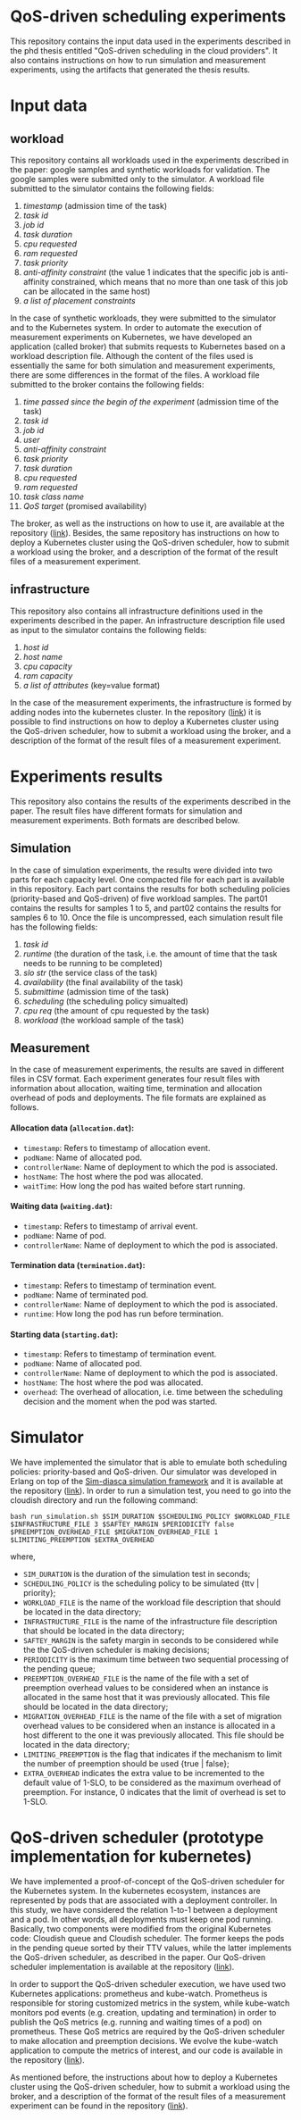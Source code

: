 # QoS-driven scheduling experiments

This repository contains the input data used in the experiments described in the phd thesis entitled "QoS-driven scheduling in the cloud providers". It also contains instructions on how to run simulation and measurement experiments, using the artifacts that generated the thesis results.

# Input data

## workload

This repository contains all workloads used in the experiments described in the paper: google samples and synthetic workloads for validation. The google samples were submitted only to the simulator. A workload file submitted to the simulator contains the following fields: 
1. *timestamp* (admission time of the task)
2. *task id*
3. *job id*
4. *task duration*
5. *cpu requested*
6. *ram requested*
7. *task priority*
8. *anti-affinity constraint* (the value 1 indicates that the specific job is anti-affinity constrained, which means that no more than one task of this job can be allocated in the same host)
9. *a list of placement constraints*

In the case of synthetic workloads, they were submitted to the simulator and to the Kubernetes system. In order to automate the execution of measurement experiments on Kubernetes, we have developed an application (called broker) that submits requests to Kubernetes based on a workload description file. Although the content of the files used is essentially the same for both simulation and measurement experiments, there are some differences in the format of the files. A workload file submitted to the broker contains the following fields:
1. *time passed since the begin of the experiment* (admission time of the task)
2. *task id*
3. *job id*
4. *user*
5. *anti-affinity constraint*
6. *task priority*
7. *task duration*
8. *cpu requested*
9. *ram requested*
10. *task class name*
11. *QoS target* (promised availability)

The broker, as well as the instructions on how to use it, are available at the repository ([link](https://github.com/cloudish-ufcg/cloudish-kubernetes-experiment/tree/experiments-journal-paper)). Besides, the same repository has instructions on how to deploy a Kubernetes cluster using the QoS-driven scheduler, how to submit a workload using the broker, and a description of the format of the result files of a measurement experiment. 

## infrastructure

This repository also contains all infrastructure definitions used in the experiments described in the paper. An infrastructure description file used as input to the simulator contains the following fields: 
1. *host id*
2. *host name*
3. *cpu capacity*
4. *ram capacity*
5. *a list of attributes* (key=value format)

In the case of the measurement experiments, the infrastructure is formed by adding nodes into the kubernetes cluster. In the repository ([link](https://github.com/cloudish-ufcg/cloudish-kubernetes-experiment/tree/experiments-journal-paper)) it is possible to find instructions on how to deploy a Kubernetes cluster using the QoS-driven scheduler, how to submit a workload using the broker, and a description of the format of the result files of a measurement experiment.

# Experiments results

This repository also contains the results of the experiments described in the paper. The result files have different formats for simulation and measurement experiments. Both formats are described below. 

## Simulation

In the case of simulation experiments, the results were divided into two parts for each capacity level. One compacted file for each part is available in this repository. Each part contains the results for both scheduling policies (priority-based and QoS-driven) of five workload samples. The part01 contains the results for samples 1 to 5, and part02 contains the results for samples 6 to 10. Once the file is uncompressed, each simulation result file has the following fields:

1. *task id*
2. *runtime* (the duration of the task, i.e. the amount of time that the task needs to be running to be completed)  
3. *slo str* (the service class of the task)
4. *availability* (the final availability of the task)
5. *submittime* (admission time of the task)
6. *scheduling* (the scheduling policy simualted)
7. *cpu req* (the amount of cpu requested by the task)
8. *workload* (the workload sample of the task)

## Measurement

In the case of measurement experiments, the results are saved in different files in CSV format. Each experiment generates four result files with information about allocation, waiting time, termination and allocation overhead of pods and deployments. The file formats are explained as follows.

#### Allocation data (`allocation.dat`):

- `timestamp`: Refers to timestamp of allocation event.
- `podName`: Name of allocated pod.
- `controllerName`: Name of deployment to which the pod is associated.
- `hostName`: The host where the pod was allocated.
- `waitTime`: How long the pod has waited before start running.

#### Waiting data (`waiting.dat`):

- `timestamp`: Refers to timestamp of arrival event.
- `podName`: Name of pod.
- `controllerName`: Name of deployment to which the pod is associated.

#### Termination data (`termination.dat`):

- `timestamp`: Refers to timestamp of termination event.
- `podName`: Name of terminated pod.
- `controllerName`: Name of deployment to which the pod is associated.
- `runtime`: How long the pod has run before termination.

#### Starting data (`starting.dat`):

- `timestamp`: Refers to timestamp of termination event.
- `podName`: Name of allocated pod.
- `controllerName`: Name of deployment to which the pod is associated.
- `hostName`: The host where the pod was allocated.
- `overhead`: The overhead of allocation, i.e. time between the scheduling decision and the moment when the pod was started.

# Simulator 

We have implemented the simulator that is able to emulate both scheduling policies: priority-based and QoS-driven. Our simulator was developed in Erlang on top of the [Sim-diasca simulation framework](http://sim-diasca.com) and it is available at the repository ([link](https://forge.ericsson.net/plugins/git/ufcg-er/cloudish?a=tree&hb=experiments-journal-paper)). In order to run a simulation test, you need to go into the cloudish directory and run the following command:

`bash run_simulation.sh $SIM_DURATION $SCHEDULING_POLICY $WORKLOAD_FILE $INFRASTRUCTURE_FILE 3 $SAFTEY_MARGIN $PERIODICITY false $PREEMPTION_OVERHEAD_FILE $MIGRATION_OVERHEAD_FILE 1 $LIMITING_PREEMPTION $EXTRA_OVERHEAD`

where,
- `SIM_DURATION` is the duration of the simulation test in seconds;
- `SCHEDULING_POLICY` is the scheduling policy to be simulated {ttv | priority};
- `WORKLOAD_FILE` is the name of the workload file description that should be located in the data directory;
- `INFRASTRUCTURE_FILE` is the name of the infrastructure file description that should be located in the data directory;
- `SAFTEY_MARGIN` is the safety margin in seconds to be considered while the the QoS-driven scheduler is making decisions; 
- `PERIODICITY` is the maximum time between two sequential processing of the pending queue;
- `PREEMPTION_OVERHEAD_FILE` is the name of the file with a set of preemption overhead values to be considered when an instance is allocated in the same host that it was previously allocated. This file should be located in the data directory;
- `MIGRATION_OVERHEAD_FILE` is the name of the file with a set of migration overhead values to be considered when an instance is allocated in a host different to the one it was previously allocated. This file should be located in the data directory;
- `LIMITING_PREEMPTION` is the flag that indicates if the mechanism to limit the number of preemption should be used {true | false};
- `EXTRA_OVERHEAD` indicates the extra value to be incremented to the default value of 1-SLO, to be considered as the maximum overhead of preemption. For instance, 0 indicates that the limit of overhead is set to 1-SLO.

# QoS-driven scheduler (prototype implementation for kubernetes)

We have implemented a proof-of-concept of the QoS-driven scheduler for the Kubernetes system. In the kubernetes ecosystem, instances are represented by pods that are associated with a deployment controller. In this study, we have considered the relation 1-to-1 between a deployment and a pod. In other words, all deployments must keep one pod running. Basically, two components were modified from the original Kubernetes code: Cloudish queue and Cloudish scheduler. The former keeps the pods in the pending queue sorted by their TTV values, while the latter implements the QoS-driven scheduler, as described in the paper. Our QoS-driven scheduler implementation is available at the repository ([link](https://github.com/cloudish-ufcg/cloudish-kubernetes/tree/experiments-journal-paper)).

In order to support the QoS-driven scheduler execution, we have used two Kubernetes applications: prometheus and kube-watch. Prometheus is responsible for storing customized metrics in the system, while kube-watch monitors pod events (e.g. creation, updating and termination) in order to publish the QoS metrics (e.g. running and waiting times of a pod) on prometheus. These QoS metrics are required by the QoS-driven scheduler to make allocation and preemption decisions. We evolve the kube-watch application to compute the metrics of interest, and our code is available in the repository ([link](https://github.com/cloudish-ufcg/cloudish-kube-watch/tree/experiments-journal-paper)).   

As mentioned before, the instructions about how to deploy a Kubernetes cluster using the QoS-driven scheduler, how to submit a workload using the broker, and a description of the format of the result files of a measurement experiment can be found in the repository ([link](https://github.com/cloudish-ufcg/cloudish-kubernetes-experiment/tree/experiments-journal-paper)).
